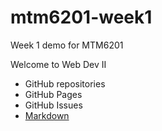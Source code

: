 # mtm6201-week1
Week 1 demo for MTM6201

Welcome to Web Dev II
- GitHub repositories
- GitHub Pages
- GitHub Issues 
- [Markdown](https://www.markdownguide.org/cheat-sheet)